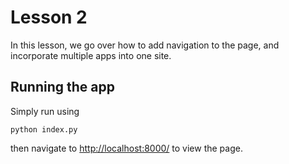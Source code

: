 # Lesson 2

In this lesson, we go over how to add navigation to the page, and incorporate multiple apps into one site.



## Running the app

Simply run using

```
python index.py
```

then navigate to [http://localhost:8000/](http://localhost:8000/) to view the page.

